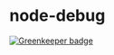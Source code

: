 # node-debug

[![Greenkeeper badge](https://badges.greenkeeper.io/hardfist/node-debug.svg)](https://greenkeeper.io/)
